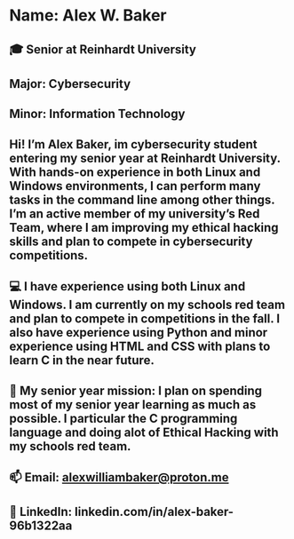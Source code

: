 # Name: Alex W. Baker
## 🎓 Senior at Reinhardt University
## Major: Cybersecurity
## Minor: Information Technology
## Hi! I’m Alex Baker, im cybersecurity student entering my senior year at Reinhardt University. With hands-on experience in both Linux and Windows environments, I can perform many tasks in the command line among other things. I’m an active member of my university’s Red Team, where I am improving my ethical hacking skills and plan to compete in cybersecurity competitions.

## 💻 I have experience using both Linux and Windows. I am currently on my schools red team and plan to compete in competitions in the fall. I also have experience using Python and minor experience using HTML and CSS with plans to learn C in the near future.

## 🔐 My senior year mission: I plan on spending most of my senior year learning as much as possible. I particular the C programming language and doing alot of Ethical Hacking with my schools red team.

## 📫 Email: alexwilliambaker@proton.me
## 🔗 LinkedIn: linkedin.com/in/alex-baker-96b1322aa
<!--
Alex Baker
-->

